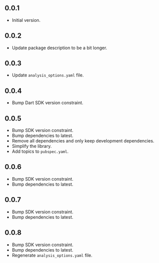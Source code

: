 ## 0.0.1

- Initial version.

## 0.0.2

- Update package description to be a bit longer.

## 0.0.3

- Update `analysis_options.yaml` file.

## 0.0.4

- Bump Dart SDK version constraint.

## 0.0.5

- Bump SDK version constraint.
- Bump dependencies to latest.
- Remove all dependencies and only keep development dependencies.
- Simplify the library.
- Add topics to `pubspec.yaml`.

## 0.0.6

- Bump SDK version constraint.
- Bump dependencies to latest.

## 0.0.7

- Bump SDK version constraint.
- Bump dependencies to latest.

## 0.0.8

- Bump SDK version constraint.
- Bump dependencies to latest.
- Regenerate `analysis_options.yaml` file.